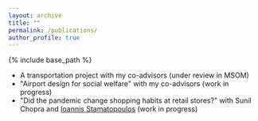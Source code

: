```yaml
---
layout: archive
title: ""
permalink: /publications/
author_profile: true
---
```


{% include base_path %}

* A transportation project with my co-advisors (under review in MSOM)
* "Airport design for social welfare" with my co-advisors (work in progress)
* "Did the pandemic change shopping habits at retail
stores?" with Sunil Chopra and [Ioannis Stamatopoulos](https://sites.utexas.edu/yannis-stamos/) (work in progress)
